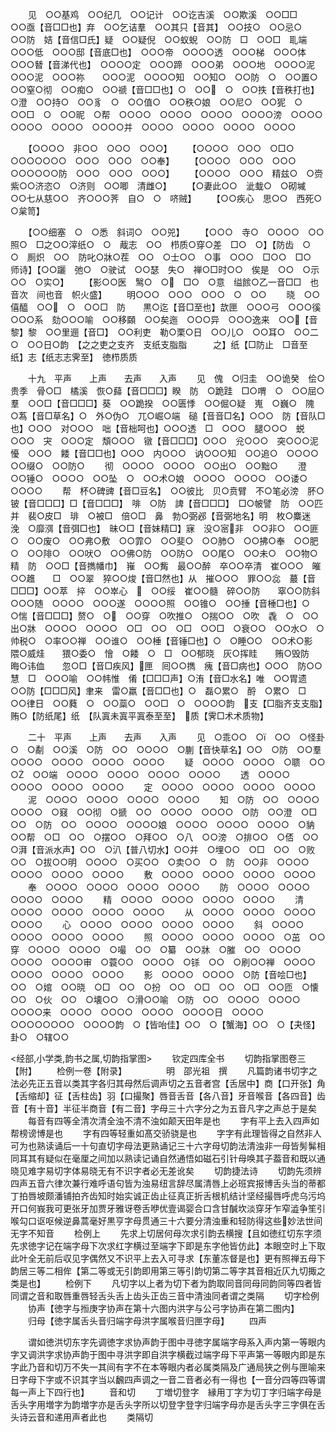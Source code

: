 <!-- { "loadSidebar": true } -->
　　见　○○基鸡　○○纪几　○○记计　○○讫吉溪　○○欺溪　○○□□　　○○亟【音□□也】弃　○○乞诘羣　○○其只【音其】　○○技○　○○忌○　○○防　姞【音信□氏】疑　○○疑倪　○○蚁蜺　○○防　□　○○□　耴端　○○○低　○○○邸【音底□也】　○○○帝　○○○○透　○○○梯　○○○体　○○○朁【音涕代也】　○○○○定　○○○蹄　○○○弟　○○○地　○○○○泥　○○○泥　○○○祢　　○○○泥　○○○○知　○○知○　○○防　○　○○置○　○○窒○彻　○○痴○　○○禠【音□□也】○　○○　○　○○抶【音秩打也】○澄　○○持○　○○豸　○　○○值○　○○秩○娘　○○尼○　○○狔　○　○○□　○　○○昵　○帮　○○○○　○○○○　○○○○　○○○○滂　○○○○　○○○○　○○○○　○○○○并　○○○○　○○○○　○○○○　○○○○

　　【○○○○　非○○　○○○　○○○】
　　【○○○○　○○○　○□○　○○○○○○○　○○○　○○○　○○奉】
　　【○○○○　○○○　○○○　○○○○○○防　○○○　○○○　○○○】
　　【○○○○　○○○　精兹○　○赍紫○○济恣○　○济则　○○唧　清雌○】
　　【○妻此○○　泚蛓○　○砌墄　○○七从慈○○　齐○○○荠　自○　○　哜贼】
　　【○○疾心　思○○　西死○　○枲笥】

　　【○○细塞　○　○悉　斜词○　○○兕】
　　【○○○　寺○　○○○○　○○　照○　□之○○滓纸○　○　胾志　○○　栉质○穿○差　□○　○】【防齿　○　○　厠炽　○○　防叱○牀○茬　○○　○士○○　○事　○○○　□○○　□○　师诗】【○○躧　弛○　○驶试　○○瑟　失○　禅○□时○○　俟是　○○　○示　○○　○实○】
　　【影○○医　鹥○　○　□○　○意　缢餩○乙一音□□　也音次　间也音　帜火盛】
　　明○○○　○○○　○○○　○　○○
　　晓　○○僖醯　○○　○　○○□　防　　黒○迄【音□至也】欯匣　○○○弓　○○○徯　○○○系　劾○○○喻　○○移頥　○○矣迤　○○○异　○○○逸来　○○【音黎】黎　○○里逦【音□】　○○利吏　勒○栗○日　○○儿○　○○耳○　○○二○　○○日○韵　【之之吏之支齐　支纸支脂脂　　　之】纸【□防止　□音至　　纸】志【纸志志霁至】　徳栉质质

　　十九　平声　　上声　　去声　　入声
　　见　傀　○归圭　○○诡癸　侩○贵季　骨○□　橘溪　恢○蘬【音□□□】睽　防　○跪跬　□○喟　○　○○屈○羣　○○□【音□□□】葵　○○跪揆　○○匮悸　○○倔○疑　嵬　○巍○　隗　○蒍【音□草名】○　外○伪○　兀○崛○端　磓【音音□名】○○○　防【音队□也】○○○　对○○○　咄【音柮呵也】○○○透　□　○○○　腿○○○　蜕○○○　宊　○○○定　頽○○○　镦【音□□□】○○○　兊○○○　突○○○泥　懮　○○○　餧【音□□也】○○○　内○○○　讷○○○知　○○追○　○○○○　○○缀○　○○防○
　　彻　○○○○　○○○○　○○出○　○○黜○
　　澄　○○锤○　○○○○　○○坠　○　○○术○娘　○○○○　○○○○　○○诿○　○○○○
　　帮　杯○碑豍【音□豆名】　○○彼比　贝○贲臂　不○笔必滂　肧○铍【音□□□】□【音□□□】　啡　○防　諀【音□□□】　□○帔譬　防　○○匹并　裴○皮□　琲　○被□　倍○□　鼻　勃○弼邲【音弼地名】明　枚○麋迷　浼　○靡渳【音弭□也】　昧○□【音妹精□】寐　没○宻非　○○非○　○○匪○　○○废○　○○弗○敷　○○霏○　○○斐○　○○肺○　○○拂○奉　○○肥○　○○陫○　○○吠○　○○佛○防　○○防○　○○尾○　○○未○　○○物○精　防　○○□【音擕幡巾】　嶊　○○觜　最○○醉　卒○○卒清　崔○○○　皠　○○趡　　□　○○翠　猝○○焌【音□然也】从　摧○○○　罪○○惢　蕞【音□□□】○○萃　捽　○○崒心　　○○绥　崔○○髓　碎○○防　　窣○○防斜　○○○随　○○○○　○○○遂　○○○○照　○○锥○　○○捶【音棰□也】○　○惴【音□□□】赘○　○　○○穿　○吹推○　○揣○○　○吹　毳　○　○○出○牀　○○○○　○○○○　○□　○○　○□　○○□　○衰○○　○○水○　○帅税○　○率○○禅　○○谁○　○○棰【音锤□也】○　○睡○○　○○术○影　隈○威烓　　猥○委○　懀　○餧　○　□　○○郁晓　灰○挥眭　　贿○毁防　　晦○讳侐　　忽○□【音□疾风】匣　囘○○擕　瘣【音□病也】○○○　防○○慧　□　○○○喻　○○帏惟　倄【□□□声】○洧【音□水名】唯　○○胃遗　○○防【□□□风】聿来　雷○羸【音□□也】○　磊○累○　酹　○累○　□　○○律日　○○蕤　○　○○蘂○　○○□　○　○○○○韵　支【□脂齐支支脂】　贿○【防纸尾】纸　【队寘未寘平寘泰至至】　质【霁□术术质物】

　　二十　平声　　上声　　去声　　入声
　　见　○乖○○　○　○○　○怪卦○　○劀　○○溪　○防　○○　○○○○　○蒯【音快草名】○○　○防　○○羣　○○○○　○○○○　○○○○　○○○○
　　疑　○○○○　○○○○　○聩　○○　○　○○端　○○○○　○○○○　○○○○　○○○○
　　透　○○○○　○○○○　○○○○　○○○○
　　定　○○○○　○○○○　○○○○　○○○○
　　泥　○○○○　○○○○　○○○○　○○○○
　　知　○防　○○　○○○○　○○○○　○窡　○○彻　○搋　○○　○○○○　○○○○　○防　○○澄　○□　○○　○防　○○　○○○○　○○○○娘　○○○○　○○○○　○○○○　○豽　○○帮　○□　○○　○摆○○　○拜○○　○八　○○滂　○排○○　○俖　○○　○湃【音派水声】○○　○汃【普八切水】○○并　○埋○○　○□　○○　○败○○　○拔○○明　○○○○　○买○○　○卖○○　○　防　○○非　○○○○　○○○○　○○○○　○○○○
　　敷　○○○○　○○○○　○○○○　○○○○
　　奉　○○○○　○○○○　○○○○　○○○○
　　防　○○○○　○○○○　○○○○　○○○○
　　精　○○○○　○○○○　○○○○　○○○○
　　清　○○○○　○○○○　○○○○　○○○○
　　从　○○○○　○○○○　○○○○　○○○○
　　心　○○○○　○○○○　○○○○　○○○○
　　斜　○○○○　○○○○　○○○○　○○○○
　　照　○○○○　○○○○　○○○○　○茁　○○穿　○○○○　○○○○　○嘬　○○　○纂　○○牀　○膗　○○　○○○○　○○○○　○○○○审　○蓑○○　○○○○　○铩　○○　○刷○○禅　○○○○　○○○○　○○○○　○○○○
　　影　○○○○　○○○○　○防【音哙□也】○○　○婠　○○晓　○□　○○　○扮　○○　○□　○○　○□　○○匝　○懐○○　○伙　○○　○壊○○　○滑○○喻　○防　○○　○○○○　○○○○　○○○○来　○○○○　○○○○　○○○○　○○○○日　○○○○　○○○○○○○○　○○○○韵　○【皆咍佳】○○　○【蟹海】○○　○【夬怪】卦○　○辖○○

<经部,小学类,韵书之属,切韵指掌图>
　　钦定四库全书
　　切韵指掌图卷三【附】
　　检例一卷【附录】　　　　　明　邵光祖　撰
　　凡篇韵诸书切字之法必先正五音以类其字各归其母然后调声切之五音者宫【舌居中】商【口开张】角【舌缩却】征【舌柱齿】羽【口撮聚】唇音舌音【各八音】牙音喉音【各四音】齿音【有十音】半征半商音【有二音】字母三十六字分之为五音凡字之声总于是矣
　　每音有四等全清次清全浊不清不浊如颠天田年是也
　　字有平上去入四声如帮榜谤博是也
　　字有四等轻重如髙交骄骁是也
　　字字有此理皆得之自然非人可为也熟读诵后一十句直切字母法更熟诵记三十六字母切韵法清浊非一母皆髣髴相同耳其有疑似在毫厘之间加以熟读记诵自然通悟如磁石引针母唤其子葢音和既以通晓见难字易切字体易晓无有不识字者必无差讹矣
　　切韵捷法诗
　　切韵先须辨四声五音六律次兼行难呼语句皆为浊易纽言辞尽属清唇上必班宾报博舌头当的蒂都丁拍唇坡颇潘铺拍齐齿知时始实诚正齿止征真正折舌根机结计坚经撮唇呼虎乌污坞开口何峩我可更张牙加贾牙雅讶卷舌咿优壹谒婴合口含甘醎坎淡穿牙乍窄澁争笙引喉勾口讴呕候逆鼻蒿毫好黒亨字母贯通三十六要分清浊重和轻防得这些妙法世间无字不知音
　　检例上
　　先求上切居何母次求引韵去横搜【且如徳红切东字须先求徳字记在端字母下次求红字横过至端字下即是东字他皆仿此】本眼空时上下取此叶全无前后収见字偶然又不识平上去入可寻求【东董冻督是也】更有照禅五母下韵居三等二相侔【第二等或无引韵即用第三等引韵切第二等字其音相近仄九切掫之类是也】
　　检例下
　　凡切字以上者为切下者为韵取同音同母同韵同等四者皆同谓之音和取唇重唇轻舌头舌上齿头正齿三音中清浊同者谓之类隔
　　切字检例
　　协声【徳字与搄庚字协声在第十六图内洪字与公弓字协声在第二图内】
　　归母【徳字属舌头音归端字母洪字属喉音归匣字母】
　　四声

　　谓如徳洪切东字先调徳字求协声韵于图中寻徳字属端字母系入声内第一等眼内字又调洪字求协声韵于图中寻洪字即自洪字横截过端字母下平声第一等眼内即是东字此乃音和切万不失一其间有字不在本等眼内者必属类隔及广通局狭之例与匣喻来日字母下字或不识其字当以飜四声调之一音二音者必有一得也【一音分四等四等谓每一声上下四行也】
　　音和切
　　丁増切登字　縁用丁字为切丁字归端字母是舌头字用増字为韵増字亦是舌头字所以切登字登字归端字母亦是舌头字三字俱在舌头诗云音和递用声者此也
　　类隔切
